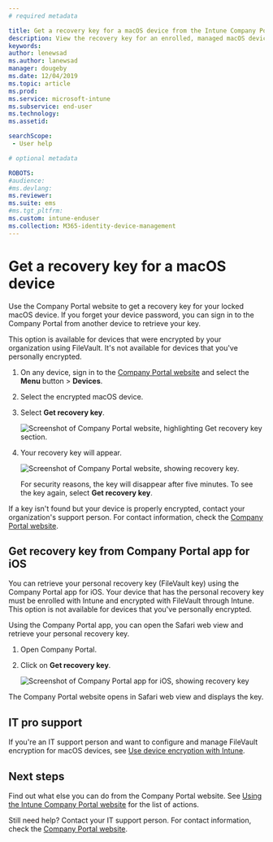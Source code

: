```yaml
---
# required metadata

title: Get a recovery key for a macOS device from the Intune Company Portal website  
description: View the recovery key for an enrolled, managed macOS device.   
keywords:
author: lenewsad
ms.author: lanewsad
manager: dougeby
ms.date: 12/04/2019
ms.topic: article
ms.prod:
ms.service: microsoft-intune
ms.subservice: end-user
ms.technology:
ms.assetid:

searchScope:
 - User help

# optional metadata

ROBOTS:  
#audience:
#ms.devlang:
ms.reviewer: 
ms.suite: ems
#ms.tgt_pltfrm:
ms.custom: intune-enduser
ms.collection: M365-identity-device-management
---
```


# Get a recovery key for a macOS device

Use the Company Portal website to get a recovery key for your locked macOS device. If you forget your device password, you can sign in to the Company Portal from another device to retrieve your key.  

This option is available for devices that were encrypted by your organization using FileVault. It's not available for devices that you've personally encrypted.

1. On any device, sign in to the [Company Portal website](https://portal.manage.microsoft.com) and select the **Menu** button > **Devices**.  
2. Select the encrypted macOS device.  
3. Select **Get recovery key**.  

    ![Screenshot of Company Portal website, highlighting Get recovery key section.](./media/1907-recovery2-cpweb-intune.PNG)  

4. Your recovery key will appear.

    ![Screenshot of Company Portal website, showing recovery key.](./media/1907-recovery-cpweb-intune.PNG)  

    For security reasons, the key will disappear after five minutes. To see the key again, select **Get recovery key**.

If a key isn't found but your device is properly encrypted, contact your organization's support person. For contact information, check the [Company Portal website](https://go.microsoft.com/fwlink/?linkid=2010980).  

## Get recovery key from Company Portal app for iOS

You can retrieve your personal recovery key (FileVault key) using the Company Portal app for iOS. Your device that has the personal recovery key must be enrolled with Intune and encrypted with FileVault through Intune. This option is not available for devices that you've personally encrypted. 

Using the Company Portal app, you can open the Safari web view and retrieve your personal recovery key. 

1. Open Company Portal.
2. Click on **Get recovery key**.

    ![Screenshot of Company Portal app for iOS, showing recovery key](./media/get-recovery-key-cpweb-02.png)  

The Company Portal website opens in Safari web view and displays the key. 

## IT pro support

If you're an IT support person and want to configure and manage FileVault encryption for macOS devices, see [Use device encryption with Intune](/intune/protect/encrypt-devices).

## Next steps

Find out what else you can do from the Company Portal website. See [Using the Intune Company Portal website](using-the-intune-company-portal-website.md) for the list of actions.  

Still need help? Contact your IT support person. For contact information, check the [Company Portal website](https://go.microsoft.com/fwlink/?linkid=2010980).  
